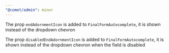 ```yaml
---
"@comet/admin": minor
---
```


The prop `endAdornmentIcon` is added to `FinalFormAutocomplete`, it is shown instead of the dropdown chevron

The prop `disabledEndAdornmentIcon` is added to `FinalFormAutocomplete`, it is shown instead of the dropdown chevron when the field is disabled
